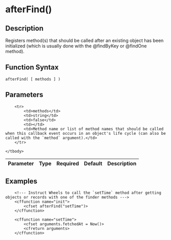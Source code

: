 # afterFind()

## Description
Registers method(s) that should be called after an existing object has been initialized (which is usually done with the @findByKey or @findOne method).

## Function Syntax
	afterFind( [ methods ] )


## Parameters
<table>
	<thead>
		<tr>
			<th>Parameter</th>
			<th>Type</th>
			<th>Required</th>
			<th>Default</th>
			<th>Description</th>
		</tr>
	</thead>
	<tbody>
		
		<tr>
			<td>methods</td>
			<td>string</td>
			<td>false</td>
			<td></td>
			<td>Method name or list of method names that should be called when this callback event occurs in an object's life cycle (can also be called with the `method` argument).</td>
		</tr>
		
	</tbody>
</table>


## Examples
	
		<!--- Instruct Wheels to call the `setTime` method after getting objects or records with one of the finder methods --->
		<cffunction name="init">
			<cfset afterFind("setTime")>
		</cffunction>

		<cffunction name="setTime">
			<cfset arguments.fetchedAt = Now()>
			<cfreturn arguments>
		</cffunction>
